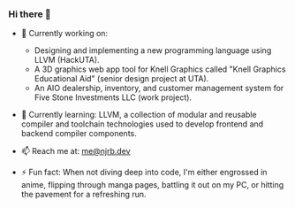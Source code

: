 ### Hi there 👋

<!--
**CRAKZOR/CRAKZOR** is a ✨ _special_ ✨ repository because its `README.md` (this file) appears on your GitHub profile.
-->

- 🔭 Currently working on:
  - Designing and implementing a new programming language using LLVM (HackUTA).
  - A 3D graphics web app tool for Knell Graphics called "Knell Graphics Educational Aid" (senior design project at UTA).
  - An AIO dealership, inventory, and customer management system for Five Stone Investments LLC (work project).
  
- 🌱 Currently learning: LLVM, a collection of modular and reusable compiler and toolchain technologies used to develop frontend and backend compiler components.
  
- 📫 Reach me at: me@njrb.dev
  
- ⚡ Fun fact: When not diving deep into code, I'm either engrossed in anime, flipping through manga pages, battling it out on my PC, or hitting the pavement for a refreshing run.
